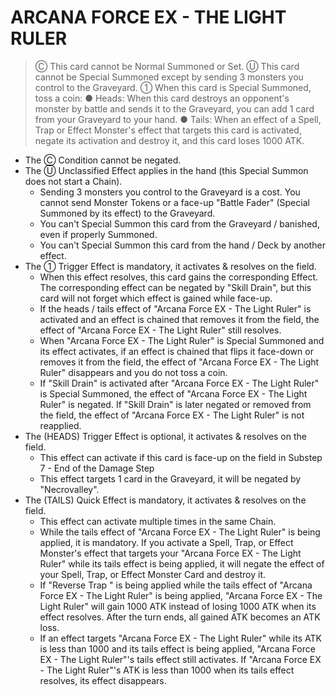 # ARCANA FORCE EX - THE LIGHT RULER

> Ⓒ This card cannot be Normal Summoned or Set. Ⓤ This card cannot be Special Summoned except by sending 3 monsters you control to the Graveyard. ① When this card is Special Summoned, toss a coin: ● Heads: When this card destroys an opponent's monster by battle and sends it to the Graveyard, you can add 1 card from your Graveyard to your hand. ● Tails: When an effect of a Spell, Trap or Effect Monster's effect that targets this card is activated, negate its activation and destroy it, and this card loses 1000 ATK.

*   The Ⓒ Condition cannot be negated.
*   The Ⓤ Unclassified Effect applies in the hand (this Special Summon does not start a Chain).
    *   Sending 3 monsters you control to the Graveyard is a cost. You cannot send Monster Tokens or a face-up "Battle Fader" (Special Summoned by its effect) to the Graveyard.
    *   You can't Special Summon this card from the Graveyard / banished, even if properly Summoned.
    *   You can't Special Summon this card from the hand / Deck by another effect.
*   The ① Trigger Effect is mandatory, it activates & resolves on the field.
    *   When this effect resolves, this card gains the corresponding Effect. The corresponding effect can be negated by "Skill Drain", but this card will not forget which effect is gained while face-up.
    *   If the heads / tails effect of "Arcana Force EX - The Light Ruler" is activated and an effect is chained that removes it from the field, the effect of "Arcana Force EX - The Light Ruler" still resolves.
    *   When "Arcana Force EX - The Light Ruler" is Special Summoned and its effect activates, if an effect is chained that flips it face-down or removes it from the field, the effect of "Arcana Force EX - The Light Ruler" disappears and you do not toss a coin.
    *   If "Skill Drain" is activated after "Arcana Force EX - The Light Ruler" is Special Summoned, the effect of "Arcana Force EX - The Light Ruler" is negated. If "Skill Drain" is later negated or removed from the field, the effect of "Arcana Force EX - The Light Ruler" is not reapplied.
*   The (HEADS) Trigger Effect is optional, it activates & resolves on the field.
    *   This effect can activate if this card is face-up on the field in Substep 7 - End of the Damage Step
    *   This effect targets 1 card in the Graveyard, it will be negated by "Necrovalley".
*   The (TAILS) Quick Effect is mandatory, it activates & resolves on the field.
    *   This effect can activate multiple times in the same Chain.
    *   While the tails effect of "Arcana Force EX - The Light Ruler" is being applied, it is mandatory. If you activate a Spell, Trap, or Effect Monster's effect that targets your "Arcana Force EX - The Light Ruler" while its tails effect is being applied, it will negate the effect of your Spell, Trap, or Effect Monster Card and destroy it.
    *   If "Reverse Trap " is being applied while the tails effect of "Arcana Force EX - The Light Ruler" is being applied, "Arcana Force EX - The Light Ruler" will gain 1000 ATK instead of losing 1000 ATK when its effect resolves. After the turn ends, all gained ATK becomes an ATK loss.
    *   If an effect targets "Arcana Force EX - The Light Ruler" while its ATK is less than 1000 and its tails effect is being applied, "Arcana Force EX - The Light Ruler"'s tails effect still activates. If "Arcana Force EX - The Light Ruler"'s ATK is less than 1000 when its tails effect resolves, its effect disappears.
